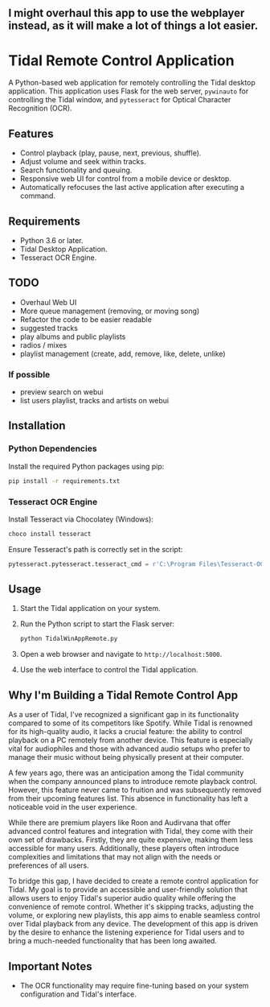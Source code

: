 ## I might overhaul this app to use the webplayer instead, as it will make a lot of things a lot easier.

# Tidal Remote Control Application

A Python-based web application for remotely controlling the Tidal desktop application. This application uses Flask for the web server, `pywinauto` for controlling the Tidal window, and `pytesseract` for Optical Character Recognition (OCR).

## Features

- Control playback (play, pause, next, previous, shuffle).
- Adjust volume and seek within tracks.
- Search functionality and queuing.
- Responsive web UI for control from a mobile device or desktop.
- Automatically refocuses the last active application after executing a command.

## Requirements

- Python 3.6 or later.
- Tidal Desktop Application.
- Tesseract OCR Engine.

## TODO
 - Overhaul Web UI
 - More queue management (removing, or moving song)
 - Refactor the code to be easier readable
 - suggested tracks
 - play albums and public playlists
 - radios / mixes
 - playlist management (create, add, remove, like, delete, unlike)
 ### If possible
 - preview search on webui
 - list users playlist, tracks and artists on webui

## Installation

### Python Dependencies

Install the required Python packages using pip:

```bash
pip install -r requirements.txt
```

### Tesseract OCR Engine

Install Tesseract via Chocolatey (Windows):

```bash
choco install tesseract
```

Ensure Tesseract's path is correctly set in the script:

```python
pytesseract.pytesseract.tesseract_cmd = r'C:\Program Files\Tesseract-OCR\tesseract.exe'
```

## Usage

1. Start the Tidal application on your system.
2. Run the Python script to start the Flask server:

   ```bash
   python TidalWinAppRemote.py
   ```

3. Open a web browser and navigate to `http://localhost:5000`.
4. Use the web interface to control the Tidal application.

## Why I'm Building a Tidal Remote Control App

As a user of Tidal, I've recognized a significant gap in its functionality compared to some of its competitors like Spotify. While Tidal is renowned for its high-quality audio, it lacks a crucial feature: the ability to control playback on a PC remotely from another device. This feature is especially vital for audiophiles and those with advanced audio setups who prefer to manage their music without being physically present at their computer.

A few years ago, there was an anticipation among the Tidal community when the company announced plans to introduce remote playback control. However, this feature never came to fruition and was subsequently removed from their upcoming features list. This absence in functionality has left a noticeable void in the user experience.

While there are premium players like Roon and Audirvana that offer advanced control features and integration with Tidal, they come with their own set of drawbacks. Firstly, they are quite expensive, making them less accessible for many users. Additionally, these players often introduce complexities and limitations that may not align with the needs or preferences of all users.

To bridge this gap, I have decided to create a remote control application for Tidal. My goal is to provide an accessible and user-friendly solution that allows users to enjoy Tidal's superior audio quality while offering the convenience of remote control. Whether it's skipping tracks, adjusting the volume, or exploring new playlists, this app aims to enable seamless control over Tidal playback from any device. The development of this app is driven by the desire to enhance the listening experience for Tidal users and to bring a much-needed functionality that has been long awaited.

## Important Notes

- The OCR functionality may require fine-tuning based on your system configuration and Tidal's interface.
